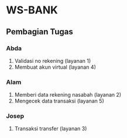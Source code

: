 # WS-BANK


## Pembagian Tugas

### Abda
1. Validasi no rekening (layanan 1)
2. Membuat akun virtual (layanan 4)
### Alam
1. Memberi data rekening nasabah (layanan 2)
2. Mengecek data transaksi (layanan 5)
### Josep 
1. Transaksi transfer (layanan 3)